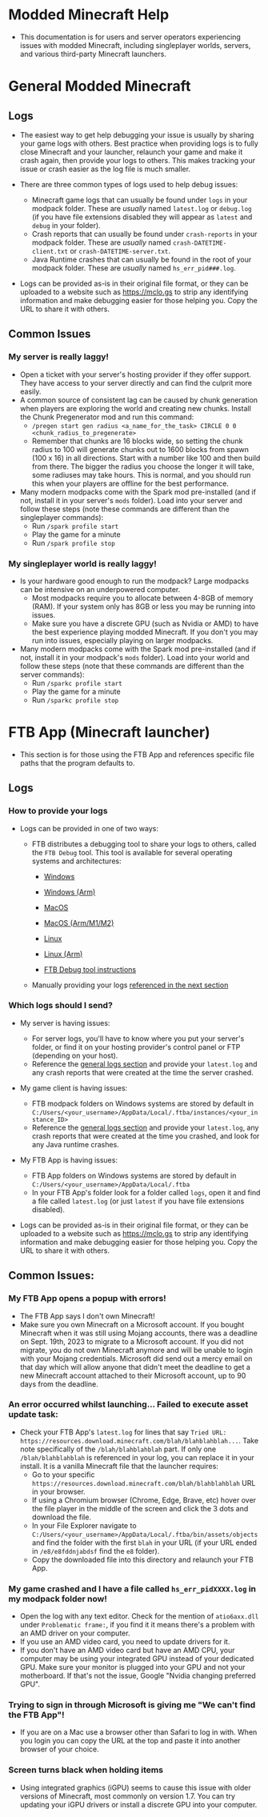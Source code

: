 # Modded Minecraft Help

- This documentation is for users and server operators experiencing issues with modded Minecraft, including singleplayer worlds, servers, and various third-party Minecraft launchers.

# General Modded Minecraft

## Logs

- The easiest way to get help debugging your issue is usually by sharing your game logs with others. Best practice when providing logs is to fully close Minecraft and your launcher, relaunch your game and make it crash again, then provide your logs to others. This makes tracking your issue or crash easier as the log file is much smaller.

- There are three common types of logs used to help debug issues:
  - Minecraft game logs that can usually be found under `logs` in your modpack folder. These are *usually* named `latest.log` or `debug.log` (if you have file extensions disabled they will appear as `latest` and `debug` in your folder).
  - Crash reports that can usually be found under `crash-reports` in your modpack folder. These are *usually* named `crash-DATETIME-client.txt` or `crash-DATETIME-server.txt`.
  - Java Runtime crashes that can usually be found in the root of your modpack folder. These are *usually* named `hs_err_pid###.log`.

- Logs can be provided as-is in their original file format, or they can be uploaded to a website such as https://mclo.gs to strip any identifying information and make debugging easier for those helping you. Copy the URL to share it with others.

## Common Issues

### My server is really laggy!
  - Open a ticket with your server's hosting provider if they offer support. They have access to your server directly and can find the culprit more easily.
  - A common source of consistent lag can be caused by chunk generation when players are exploring the world and creating new chunks. Install the Chunk Pregenerator mod and run this command:
	- `/pregen start gen radius <a_name_for_the_task> CIRCLE 0 0 <chunk_radius_to_pregenerate>`
	- Remember that chunks are 16 blocks wide, so setting the chunk radius to 100 will generate chunks out to 1600 blocks from spawn (100 x 16) in all directions. Start with a number like 100 and then build from there. The bigger the radius you choose the longer it will take, some radiuses may take hours. This is normal, and you should run this when your players are offline for the best performance.
  - Many modern modpacks come with the Spark mod pre-installed (and if not, install it in your server's `mods` folder). Load into your server and follow these steps (note these commands are different than the singleplayer commands):
	- Run `/spark profile start`
	- Play the game for a minute
	- Run `/spark profile stop`

### My singleplayer world is really laggy!
  - Is your hardware good enough to run the modpack? Large modpacks can be intensive on an underpowered computer.
	- Most modpacks require you to allocate between 4-8GB of memory (RAM). If your system only has 8GB or less you may be running into issues.
	- Make sure you have a discrete GPU (such as Nvidia or AMD) to have the best experience playing modded Minecraft. If you don't you may run into issues, especially playing on larger modpacks.
  - Many modern modpacks come with the Spark mod pre-installed (and if not, install it in your modpack's `mods` folder). Load into your world and follow these steps (note that these commands are different than the server commands):
	- Run `/sparkc profile start`
	- Play the game for a minute
	- Run `/sparkc profile stop`

# FTB App (Minecraft launcher)

- This section is for those using the FTB App and references specific file paths that the program defaults to.

## Logs

### How to provide your logs

- Logs can be provided in one of two ways:
  - FTB distributes a debugging tool to share your logs to others, called the `FTB Debug` tool. This tool is available for several operating systems and architectures:
    - [Windows](https://dist.creeper.host/tools/ftb-debug/ftb-debug.exe)
    - [Windows (Arm)](https://dist.creeper.host/tools/ftb-debug/ftb-debug-arm64.exe)
    - [MacOS](https://dist.creeper.host/tools/ftb-debug/ftb-debug-macos)
    - [MacOS (Arm/M1/M2)](https://dist.creeper.host/tools/ftb-debug/ftb-debug-macos-arm64)
    - [Linux](https://dist.creeper.host/tools/ftb-debug/ftb-debug-linux)
    - [Linux (Arm)](https://dist.creeper.host/tools/ftb-debug/ftb-debug-linux-arm)

	- [FTB Debug tool instructions](https://go.ftb.team/ftbdbg-support)

  - Manually providing your logs [referenced in the next section](#which-logs-should-i-send)

### Which logs should I send?
  - My server is having issues:
    - For server logs, you'll have to know where you put your server's folder, or find it on your hosting provider's control panel or FTP (depending on your host).
	- Reference the [general logs section](#logs) and provide your `latest.log` and any crash reports that were created at the time the server crashed.

  - My game client is having issues:
    - FTB modpack folders on Windows systems are stored by default in `C:/Users/<your_username>/AppData/Local/.ftba/instances/<your_instance_ID>`
    - Reference the [general logs section](#logs) and provide your `latest.log`, any crash reports that were created at the time you crashed, and look for any Java runtime crashes.

  - My FTB App is having issues:
    - FTB App folders on Windows systems are stored by default in `C:/Users/<your_username>/AppData/Local/.ftba`
	- In your FTB App's folder look for a folder called `logs`, open it and find a file called `latest.log` (or just `latest` if you have file extensions disabled).

  - Logs can be provided as-is in their original file format, or they can be uploaded to a website such as https://mclo.gs to strip any identifying information and make debugging easier for those helping you. Copy the URL to share it with others.


## Common Issues:

### My FTB App opens a popup with errors!
  - The FTB App says I don't own Minecraft!
  - Make sure you own Minecraft on a Microsoft account. If you bought Minecraft when it was still using Mojang accounts, there was a deadline on Sept. 19th, 2023 to migrate to a Microsoft account. If you did not migrate, you do not own Minecraft anymore and will be unable to login with your Mojang credentials. Microsoft did send out a mercy email on that day which will allow anyone that didn't meet the deadline to get a new Minecraft account attached to their Microsoft account, up to 90 days from the deadline.

### An error occurred whilst launching... Failed to execute asset update task:
  - Check your FTB App's `latest.log` for lines that say `Tried URL: https://resources.download.minecraft.com/blah/blahblahblah...`. Take note specifically of the `/blah/blahblahblah` part. If only one `/blah/blahblahblah` is referenced in your log, you can replace it in your install. It is a vanilla Minecraft file that the launcher requires:
    - Go to your specific `https://resources.download.minecraft.com/blah/blahblahblah` URL in your browser. 
	- If using a Chromium browser (Chrome, Edge, Brave, etc) hover over the file player in the middle of the screen and click the 3 dots and download the file.
	- In your File Explorer navigate to `C:/Users/<your_username>/AppData/Local/.ftba/bin/assets/objects` and find the folder with the first `blah` in your URL (if your URL ended in `/e8/e8fddnjabdsf` find the `e8` folder).
	- Copy the downloaded file into this directory and relaunch your FTB App.

### My game crashed and I have a file called `hs_err_pidXXXX.log` in my modpack folder now!
  - Open the log with any text editor. Check for the mention of `atio6axx.dll` under `Problematic frame:`, if you find it it means there's a problem with an AMD driver on your computer.
  - If you use an AMD video card, you need to update drivers for it.
  - If you don't have an AMD video card but have an AMD CPU, your computer may be using your integrated GPU instead of your dedicated GPU. Make sure your monitor is plugged into your GPU and not your motherboard. If that's not the issue, Google "Nvidia changing preferred GPU".

### Trying to sign in through Microsoft is giving me "We can't find the FTB App"!
  - If you are on a Mac use a browser other than Safari to log in with. When you login you can copy the URL at the top and paste it into another browser of your choice.

### Screen turns black when holding items
  - Using integrated graphics (iGPU) seems to cause this issue with older versions of Minecraft, most commonly on version 1.7. You can try updating your iGPU drivers or install a discrete GPU into your computer.

